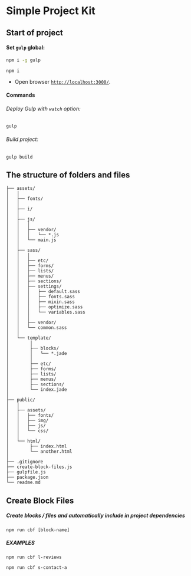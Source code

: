 # Simple Project Kit

## Start of project

#### Set `gulp` global:

```bash
npm i -g gulp
```



```
npm i
```

* Open browser [`http://localhost:3000/`](http://localhost:3000/).

#### Commands

###### Deploy Gulp with `watch` option:

```
gulp
```

######  Build project:

```
gulp build
```

## The structure of folders and files 


```
├── assets/
│   │                         
│   ├── fonts/  
│   │                     
│   ├── i/                      
│   │  
│   ├── js/                      
│   │   │  
│   │   ├── vendor/              
│   │   │   └── *.js              
│   │   └── main.js               
│   │    
│   ├── sass/                    
│   │   │  
│   │   ├── etc/
│   │   ├── forms/
│   │   ├── lists/
│   │   ├── menus/
│   │   ├── sections/
│   │   ├── settings/             
│   │   │   ├── default.sass     
│   │   │   ├── fonts.sass	      
│   │   │   ├── mixin.sass	     
│   │   │   ├── optimize.sass	
│   │   │   └── variables.sass    
│   │   │  
│   │   ├── vendor/
│   │   └── common.sass           
│   │  
│   └── template/                  
│        │  
│        ├── blocks/
│        │   └── *.jade
│        │  
│        ├── etc/
│        ├── forms/
│        ├── lists/
│        ├── menus/
│        ├── sections/
│        └── index.jade            
│  
├── public/  
│   │                        
│   ├── assets/                   
│   │   ├── fonts/             
│   │   ├── img/                 
│   │   ├── js/                   
│   │   └── css/                 
│   │  
│   └── html/                      
│        ├── index.html            
│        └── another.html
│  
├── .gitignore       
├── create-block-files.js
├── gulpfile.js          
├── package.json                         
└── readme.md                  
```

## Create Block Files
##### Create blocks / files and automatically include in project dependencies
```
npm run cbf [block-name]
```

##### EXAMPLES
```
npm run cbf l-reviews

npm run cbf s-contact-a
```
